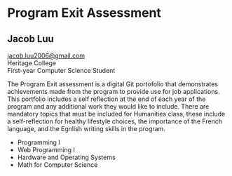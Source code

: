 # Program Exit Assessment
## Jacob Luu

jacob.luu2006@gmail.com<br>
Heritage College<br>
First-year Computer Science Student<br>

The Program Exit assessment is a digital Git portofolio that demonstrates achievements made from the program to provide use for job applications. This portfolio includes a self reflection at the end of each year of the program and any additional work they would like to include. There are mandatory topics that must be included for Humanities class, these include a self-reflection for healthy lifestyle choices, the importance of the French language, and the Egnlish writing skills in the program.

* Programming I
* Web Programming I
* Hardware and Operating Systems
* Math for Computer Science
